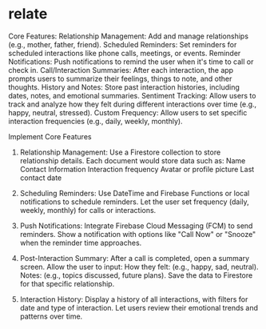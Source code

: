 # relate

Core Features:
Relationship Management: 
  Add and manage relationships (e.g., mother, father, friend).
Scheduled Reminders: 
  Set reminders for scheduled interactions like phone calls, meetings, or events.
Reminder Notifications: 
  Push notifications to remind the user when it's time to call or check in.
Call/Interaction Summaries: 
  After each interaction, the app prompts users to summarize their feelings, things to note, and other thoughts.
History and Notes: 
  Store past interaction histories, including dates, notes, and emotional summaries.
Sentiment Tracking: 
  Allow users to track and analyze how they felt during different interactions over time (e.g., happy, neutral, stressed).
Custom Frequency: 
  Allow users to set specific interaction frequencies (e.g., daily, weekly, monthly).


Implement Core Features
  1. Relationship Management:
    Use a Firestore collection to store relationship details.
    Each document would store data such as:
    Name
    Contact Information
    Interaction frequency
    Avatar or profile picture
    Last contact date

3. Scheduling Reminders:
    Use DateTime and Firebase Functions or local notifications to schedule reminders.
    Let the user set frequency (daily, weekly, monthly) for calls or interactions.

4. Push Notifications:
    Integrate Firebase Cloud Messaging (FCM) to send reminders.
    Show a notification with options like "Call Now" or "Snooze" when the reminder time approaches.

5. Post-Interaction Summary:
    After a call is completed, open a summary screen.
    Allow the user to input:
    How they felt: (e.g., happy, sad, neutral).
    Notes: (e.g., topics discussed, future plans).
    Save the data to Firestore for that specific relationship.
6. Interaction History:
    Display a history of all interactions, with filters for date and type of interaction.
    Let users review their emotional trends and patterns over time.
